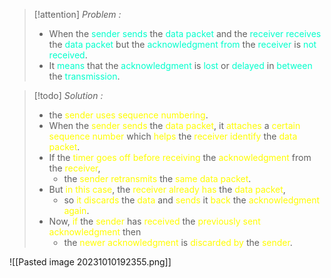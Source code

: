>[!attention] *Problem :*
>- When the <span style="color:#00ffcc">sender sends</span> the <span style="color:#00ffcc">data packet</span> and the <span style="color:#00ffcc">receiver receives</span> the <span style="color:#00ffcc">data packet</span> but the <span style="color:#00ffcc">acknowledgment from</span> the <span style="color:#00ffcc">receiver</span> is <span style="color:#00ffcc">not received</span>.
> - It <span style="color:#00ffcc">means</span> that the <span style="color:#00ffcc">acknowledgment</span> is <span style="color:#00ffcc">lost</span> or <span style="color:#00ffcc">delayed</span> in <span style="color:#00ffcc">between</span> the <span style="color:#00ffcc">transmission</span>.

>[!todo] *Solution :*
>- the <span style="color:#fffd01">sender uses sequence numbering</span>.
>- When the <span style="color:#fffd01">sender sends</span> the <span style="color:#fffd01">data packet</span>, it <span style="color:#fffd01">attaches</span> a <span style="color:#fffd01">certain sequence number</span> which <span style="color:#fffd01">helps</span> the <span style="color:#fffd01">receiver identify</span> the <span style="color:#fffd01">data packet</span>.
>- If the <span style="color:#fffd01">timer goes off before receiving</span> the <span style="color:#fffd01">acknowledgment</span> from the <span style="color:#fffd01">receiver</span>,
>	- the <span style="color:#fffd01">sender retransmits</span> the <span style="color:#fffd01">same data packet</span>.
>- But <span style="color:#fffd01">in this case</span>, the <span style="color:#fffd01">receiver already has</span> the <span style="color:#fffd01">data packet</span>,
>	- so <span style="color:#fffd01">it discards</span> the <span style="color:#fffd01">data</span> and <span style="color:#fffd01">sends</span> it <span style="color:#fffd01">back</span> the <span style="color:#fffd01">acknowledgment again</span>.
>- Now, <span style="color:#fffd01">if</span> the <span style="color:#fffd01">sender</span> has <span style="color:#fffd01">received</span> the <span style="color:#fffd01">previously sent acknowledgment</span> then 
>	- the <span style="color:#fffd01">newer acknowledgment</span> is <span style="color:#fffd01">discarded by</span> the <span style="color:#fffd01">sender</span>.

![[Pasted image 20231010192355.png]]